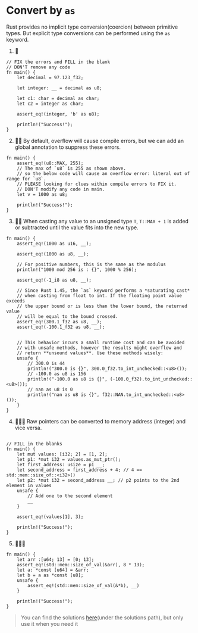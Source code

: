 # Convert by `as`

Rust provides no implicit type conversion(coercion) between primitive types. But explicit type conversions can be performed using the `as` keyword.

1. 🌟

```rust,editable
// FIX the errors and FILL in the blank
// DON'T remove any code
fn main() {
    let decimal = 97.123_f32;

    let integer: __ = decimal as u8;

    let c1: char = decimal as char;
    let c2 = integer as char;

    assert_eq!(integer, 'b' as u8);

    println!("Success!");
}
```

2. 🌟🌟 By default, overflow will cause compile errors, but we can add an global annotation to suppress these errors.

```rust,editable
fn main() {
    assert_eq!(u8::MAX, 255);
    // The max of `u8` is 255 as shown above.
    // so the below code will cause an overflow error: literal out of range for `u8`.
    // PLEASE looking for clues within compile errors to FIX it.
    // DON'T modify any code in main.
    let v = 1000 as u8;

    println!("Success!");
}
```

3. 🌟🌟 When casting any value to an unsigned type `T`, `T::MAX + 1` is added or subtracted until the value fits into the new type.

```rust,editable
fn main() {
    assert_eq!(1000 as u16, __);

    assert_eq!(1000 as u8, __);

    // For positive numbers, this is the same as the modulus
    println!("1000 mod 256 is : {}", 1000 % 256);

    assert_eq!(-1_i8 as u8, __);

    // Since Rust 1.45, the `as` keyword performs a *saturating cast*
    // when casting from float to int. If the floating point value exceeds
    // the upper bound or is less than the lower bound, the returned value
    // will be equal to the bound crossed.
    assert_eq!(300.1_f32 as u8, __);
    assert_eq!(-100.1_f32 as u8, __);


    // This behavior incurs a small runtime cost and can be avoided
    // with unsafe methods, however the results might overflow and
    // return **unsound values**. Use these methods wisely:
    unsafe {
        // 300.0 is 44
        println!("300.0 is {}", 300.0_f32.to_int_unchecked::<u8>());
        // -100.0 as u8 is 156
        println!("-100.0 as u8 is {}", (-100.0_f32).to_int_unchecked::<u8>());
        // nan as u8 is 0
        println!("nan as u8 is {}", f32::NAN.to_int_unchecked::<u8>());
    }
}
```

4. 🌟🌟🌟 Raw pointers can be converted to memory address (integer) and vice versa.

```rust,editable

// FILL in the blanks
fn main() {
    let mut values: [i32; 2] = [1, 2];
    let p1: *mut i32 = values.as_mut_ptr();
    let first_address: usize = p1 __;
    let second_address = first_address + 4; // 4 == std::mem::size_of::<i32>()
    let p2: *mut i32 = second_address __; // p2 points to the 2nd element in values
    unsafe {
        // Add one to the second element
        __
    }

    assert_eq!(values[1], 3);

    println!("Success!");
}
```

5. 🌟🌟🌟

```rust,editable
fn main() {
    let arr :[u64; 13] = [0; 13];
    assert_eq!(std::mem::size_of_val(&arr), 8 * 13);
    let a: *const [u64] = &arr;
    let b = a as *const [u8];
    unsafe {
        assert_eq!(std::mem::size_of_val(&*b), __)
    }

    println!("Success!");
}
```

> You can find the solutions [here](https://github.com/sunface/rust-by-practice/blob/master/solutions/type-conversions/as.md)(under the solutions path), but only use it when you need it
